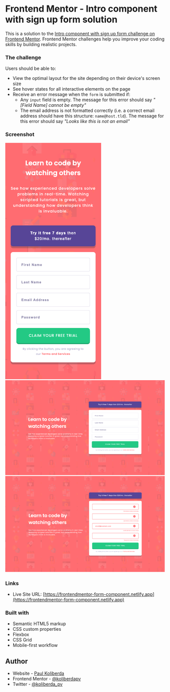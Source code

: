 # Frontend Mentor - Intro component with sign up form solution

This is a solution to the [Intro component with sign up form challenge on Frontend Mentor](https://www.frontendmentor.io/challenges/intro-component-with-signup-form-5cf91bd49edda32581d28fd1). Frontend Mentor challenges help you improve your coding skills by building realistic projects.

### The challenge

Users should be able to:

- View the optimal layout for the site depending on their device's screen size
- See hover states for all interactive elements on the page
- Receive an error message when the `form` is submitted if:
  - Any `input` field is empty. The message for this error should say _"[Field Name] cannot be empty"_
  - The email address is not formatted correctly (i.e. a correct email address should have this structure: `name@host.tld`). The message for this error should say _"Looks like this is not an email"_

### Screenshot

![](./images/screenshot_mobile.jpg)
![](./images/screenshot_desktop.jpg)
![](./images/screenshot_desktop_error.jpg)

### Links

- Live Site URL: [https://frontendmentor-form-component.netlify.app](https://frontendmentor-form-component.netlify.app)

### Built with

- Semantic HTML5 markup
- CSS custom properties
- Flexbox
- CSS Grid
- Mobile-first workflow

## Author

- Website - [Paul Koliberda](https://www.instagram.com/koliberdapv)
- Frontend Mentor - [@koliberdapv](https://www.frontendmentor.io/profile/koliberdapv)
- Twitter - [@koliberda_pv](https://www.twitter.com/koliberda_pv)
